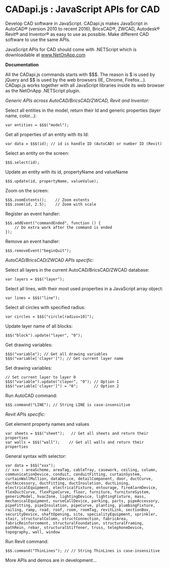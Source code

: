 CADapi.js : JavaScript APIs for CAD
==========

Develop CAD software in JavaScript. CADapi.js makes JavaScript in AutoCAD® (version 2010 to recent 2016), BricsCAD®, ZWCAD, Autodesk® Revit® and Inventor® as easy to use as possible. Make different CAD software to use the same APIs.

JavaScript APIs for CAD should come with .NETScript which is downloadable at www.NetOnApp.com


**Documentation**

All the CADapi.js commands starts with $$$. The reason is $ is used by jQuery and $$ is used by the web browsers (IE, Chrome, Firefox...). CADapi.js works together with all JavaScript libraries inside its web browser as the NetOnApp .NETScript plugin.

*Generic APIs across AutoCAD/BricsCAD/ZWCAD, Revit and Inventor:*

Select all entities in the model, return their Id and generic properties (layer name, color...):

    var entities = $$$("model");

Get all properties of an entity with its Id:

    var data = $$$(id); // id is handle ID (AutoCAD) or number ID (Revit)
    
Select an entity on the screen:

    $$$.select(id);

Update an entity with its id, propertyName and valueName

    $$$.update(id, propertyName, valueValue);

Zoom on the screen:

    $$$.zoomExtents();    // Zoom extents
    $$$.zoom(id, 2.5);    // Zoom with scale

Register an event handler:

    $$$.addEvent("commandEnded", function () {
    	// Do extra work after the command is ended
    });
    
Remove an event handler:

    $$$.removeEvent("beginQuit");

*AutoCAD/BricsCAD/ZWCAD APIs specific:*

Select all layers in the current AutoCAD/BricsCAD/ZWCAD database:

    var layers = $$$("layer");

Select all lines, with their most used properties in a JavaScript array object:

    var lines = $$$("line");

Select all circles with specified radius:

    var circles = $$$("circle[radius=10]");

Update layer name of all blocks:

    $$$("block").update("layer", "0");

Get drawing variables:

    $$$("variable"); // Get all drawing variables
    $$$("variable['clayer']"); // Get current layer name

Set drawing variables:

    // Set current layer to layer 0
    $$$("variable").update("clayer", "0"); // Option 1
    $$$("variable['clayer']") = "0";       // Option 2

Run AutoCAD command:

    $$$.command("LINE"); // String LINE is case-insensitive
    
*Revit APIs specific:*

Get element property names and values

    var sheets = $$$("sheet");   // Get all sheets and return their properties
    var walls = $$$("wall");    // Get all walls and return their properties

General syntax with selector:

    var data = $$$("xxx");
    // xxx : areaScheme, areaTag, cableTray, casework, ceiling, column, communicationDevice, conduit, conduitFitting, curtainSystem, curtainWallMullion, dataDevice, detailComponent, door, ductCurve, ductAccessory, ductFitting, ductInsulation, ductLining, electricalEquipment, electricalFixture, entourage, fireAlarmDevice, flexDuctCurve, flexPipeCurve, floor, furniture, furnitureSystem, genericModel, hvacZone, lightingDevice, lightingFixture, mass, mechanicalEquipment, nurseCallDevice, parking, parts, pipeAccessory, pipeFitting, pipeInsulation, pipeCurve, planting, plumbingFixture, railing, ramp, road, roof, room, roomTag, revitLink, sectionBox, securityDevice, shaftOpening, site, specialityEquipment, sprinkler, stair, structuralColumn, structConnection, fabricArea, fabricReinforcement, structuralFoundation, structuralFraming, pathRein, rebar, structuralStiffener, truss, telephoneDevice, topography, wall, window

Run Revit command:

    $$$.command("ThinLines"); // // String ThinLines is case-insensitive

More APIs and demos are in development...

